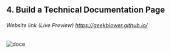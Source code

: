 ## 4. Build a Technical Documentation Page
###### Website link (Live Preview) https://geekblower.github.io/

![doce](https://user-images.githubusercontent.com/40789486/73196798-3fb46000-4156-11ea-9ba1-c72f7f760f87.png)
